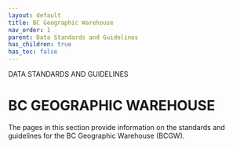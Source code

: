 ```yaml
---
layout: default
title: BC Geographic Warehouse
nav_order: 1
parent: Data Standards and Guidelines
has_children: true
has_toc: false
---
```


DATA STANDARDS AND GUIDELINES 
# BC GEOGRAPHIC WAREHOUSE

The pages in this section provide information on the standards and guidelines for the BC Geographic Warehouse (BCGW). 
